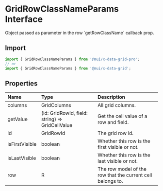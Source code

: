 # GridRowClassNameParams Interface

<p class="description">Object passed as parameter in the row `getRowClassName` callback prop.</p>

## Import

```js
import { GridRowClassNameParams } from '@mui/x-data-grid-pro';
// or
import { GridRowClassNameParams } from '@mui/x-data-grid';
```

## Properties

| Name                                          | Type                                                                              | Description                                                |
| :-------------------------------------------- | :-------------------------------------------------------------------------------- | :--------------------------------------------------------- |
| <span class="prop-name">columns</span>        | <span class="prop-type">GridColumns</span>                                        | All grid columns.                                          |
| <span class="prop-name">getValue</span>       | <span class="prop-type">(id: GridRowId, field: string) =&gt; GridCellValue</span> | Get the cell value of a row and field.                     |
| <span class="prop-name">id</span>             | <span class="prop-type">GridRowId</span>                                          | The grid row id.                                           |
| <span class="prop-name">isFirstVisible</span> | <span class="prop-type">boolean</span>                                            | Whether this row is the first visible or not.              |
| <span class="prop-name">isLastVisible</span>  | <span class="prop-type">boolean</span>                                            | Whether this row is the last visible or not.               |
| <span class="prop-name">row</span>            | <span class="prop-type">R</span>                                                  | The row model of the row that the current cell belongs to. |
